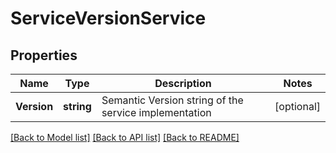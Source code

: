 # ServiceVersionService

## Properties
Name | Type | Description | Notes
------------ | ------------- | ------------- | -------------
**Version** | **string** | Semantic Version string of the service implementation | [optional] 

[[Back to Model list]](../README.md#documentation-for-models) [[Back to API list]](../README.md#documentation-for-api-endpoints) [[Back to README]](../README.md)



